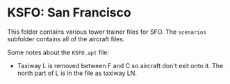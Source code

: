 # KSFO: San Francisco

This folder contains various tower trainer files for SFO. The `scenarios` subfolder contains all of the aircraft files.

Some notes about the `KSFO.apt` file:
- Taxiway L is removed between F and C so aircraft don't exit onto it. The north part of L is in the file as taxiway LN.
